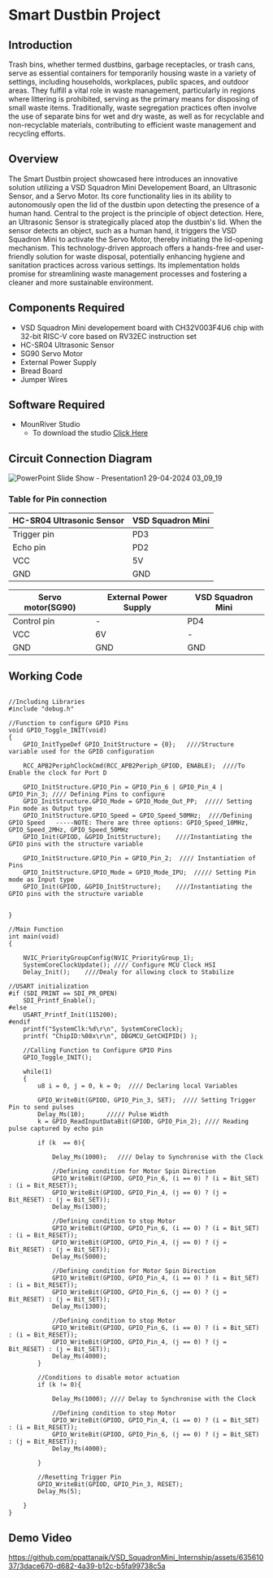 # Smart Dustbin Project
## Introduction
Trash bins, whether termed dustbins, garbage receptacles, or trash cans, serve as essential containers for temporarily housing waste in a variety of settings, including households, workplaces, public spaces, and outdoor areas. They fulfill a vital role in waste management, particularly in regions where littering is prohibited, serving as the primary means for disposing of small waste items. 
Traditionally, waste segregation practices often involve the use of separate bins for wet and dry waste, as well as for recyclable and non-recyclable materials, contributing to efficient waste management and recycling efforts.
## Overview
The Smart Dustbin project showcased here introduces an innovative solution utilizing a VSD Squadron Mini Developement Board, an Ultrasonic Sensor, and a Servo Motor. Its core functionality lies in its ability to autonomously open the lid of the dustbin upon detecting the presence of a human hand.
Central to the project is the principle of object detection. Here, an Ultrasonic Sensor is strategically placed atop the dustbin's lid. When the sensor detects an object, such as a human hand, it triggers the VSD Squadron Mini to activate the Servo Motor, thereby initiating the lid-opening mechanism.
This technology-driven approach offers a hands-free and user-friendly solution for waste disposal, potentially enhancing hygiene and sanitation practices across various settings. Its implementation holds promise for streamlining waste management processes and fostering a cleaner and more sustainable environment.
## Components Required
  - VSD Squadron Mini developement board with CH32V003F4U6 chip with 32-bit RISC-V core based on RV32EC instruction set
  - HC-SR04 Ultrasonic Sensor
  - SG90 Servo Motor
  - External Power Supply
  - Bread Board
  - Jumper Wires
## Software Required
  - MounRiver Studio
      - To download the studio [Click Here](http://www.mounriver.com/download)
## Circuit Connection Diagram
![PowerPoint Slide Show  -  Presentation1 29-04-2024 03_09_19](https://github.com/ppattanaik/VSD_SquadronMini_Internship/assets/63561037/c2d4213d-435a-4330-ae60-8ba3db8c0dd4)

###  Table for Pin connection
| HC-SR04 Ultrasonic Sensor | VSD Squadron Mini |
| ------------- | ------------- |
| Trigger pin | PD3 |
| Echo pin | PD2 |
| VCC | 5V |
| GND | GND |

| Servo motor(SG90)  | External Power Supply | VSD Squadron Mini |
| ------------- | ------------- |------------- |
| Control pin | - |PD4 |
| VCC  | 6V | - |
| GND | GND | GND |

## Working Code
```

//Including Libraries
#include "debug.h"

//Function to configure GPIO Pins
void GPIO_Toggle_INIT(void)
{
    GPIO_InitTypeDef GPIO_InitStructure = {0};   ////Structure variable used for the GPIO configuration

    RCC_APB2PeriphClockCmd(RCC_APB2Periph_GPIOD, ENABLE);  ////To Enable the clock for Port D

    GPIO_InitStructure.GPIO_Pin = GPIO_Pin_6 | GPIO_Pin_4 | GPIO_Pin_3; //// Defining Pins to configure
    GPIO_InitStructure.GPIO_Mode = GPIO_Mode_Out_PP;  ///// Setting Pin mode as Output type
    GPIO_InitStructure.GPIO_Speed = GPIO_Speed_50MHz;  ////Defining GPIO Speed   -----NOTE: There are three options: GPIO_Speed_10MHz, GPIO_Speed_2MHz, GPIO_Speed_50MHz
    GPIO_Init(GPIOD, &GPIO_InitStructure);    ////Instantiating the GPIO pins with the structure variable

    GPIO_InitStructure.GPIO_Pin = GPIO_Pin_2;  //// Instantiation of Pins
    GPIO_InitStructure.GPIO_Mode = GPIO_Mode_IPU;  ///// Setting Pin mode as Input type
    GPIO_Init(GPIOD, &GPIO_InitStructure);    ////Instantiating the GPIO pins with the structure variable


}

//Main Function
int main(void)
{
  
    NVIC_PriorityGroupConfig(NVIC_PriorityGroup_1);
    SystemCoreClockUpdate(); //// Configure MCU Clock HSI
    Delay_Init();    ////Dealy for allowing clock to Stabilize

//USART initialization
#if (SDI_PRINT == SDI_PR_OPEN)
    SDI_Printf_Enable();
#else
    USART_Printf_Init(115200);
#endif
    printf("SystemClk:%d\r\n", SystemCoreClock);
    printf( "ChipID:%08x\r\n", DBGMCU_GetCHIPID() );

    //Calling Function to Configure GPIO Pins
    GPIO_Toggle_INIT();

    while(1)
    {
        u8 i = 0, j = 0, k = 0;  //// Declaring local Variables

        GPIO_WriteBit(GPIOD, GPIO_Pin_3, SET);  //// Setting Trigger Pin to send pulses
        Delay_Ms(10);      ///// Pulse Width
        k = GPIO_ReadInputDataBit(GPIOD, GPIO_Pin_2); //// Reading pulse captured by echo pin

        if (k  == 0){

            Delay_Ms(1000);   //// Delay to Synchronise with the Clock

            //Defining condition for Motor Spin Direction
            GPIO_WriteBit(GPIOD, GPIO_Pin_6, (i == 0) ? (i = Bit_SET) : (i = Bit_RESET));
            GPIO_WriteBit(GPIOD, GPIO_Pin_4, (j == 0) ? (j = Bit_RESET) : (j = Bit_SET));
            Delay_Ms(1300);

            //Defining condition to stop Motor
            GPIO_WriteBit(GPIOD, GPIO_Pin_6, (i == 0) ? (i = Bit_SET) : (i = Bit_RESET));
            GPIO_WriteBit(GPIOD, GPIO_Pin_4, (j == 0) ? (j = Bit_RESET) : (j = Bit_SET));
            Delay_Ms(5000);

            //Defining condition for Motor Spin Direction
            GPIO_WriteBit(GPIOD, GPIO_Pin_4, (i == 0) ? (i = Bit_SET) : (i = Bit_RESET));
            GPIO_WriteBit(GPIOD, GPIO_Pin_6, (j == 0) ? (j = Bit_RESET) : (j = Bit_SET));
            Delay_Ms(1300);

            //Defining condition to stop Motor
            GPIO_WriteBit(GPIOD, GPIO_Pin_6, (i == 0) ? (i = Bit_SET) : (i = Bit_RESET));
            GPIO_WriteBit(GPIOD, GPIO_Pin_4, (j == 0) ? (j = Bit_RESET) : (j = Bit_SET));
            Delay_Ms(4000);
        }

        //Conditions to disable motor actuation
        if (k != 0){
            
            Delay_Ms(1000); //// Delay to Synchronise with the Clock

            //Defining condition to stop Motor
            GPIO_WriteBit(GPIOD, GPIO_Pin_4, (i == 0) ? (i = Bit_SET) : (i = Bit_RESET));
            GPIO_WriteBit(GPIOD, GPIO_Pin_6, (j == 0) ? (j = Bit_SET) : (j = Bit_RESET));
            Delay_Ms(4000);

        }

        //Resetting Trigger Pin
        GPIO_WriteBit(GPIOD, GPIO_Pin_3, RESET);
        Delay_Ms(5);

    }
}
```
## Demo Video
https://github.com/ppattanaik/VSD_SquadronMini_Internship/assets/63561037/3dace670-d682-4a39-b12c-b5fa99738c5a




